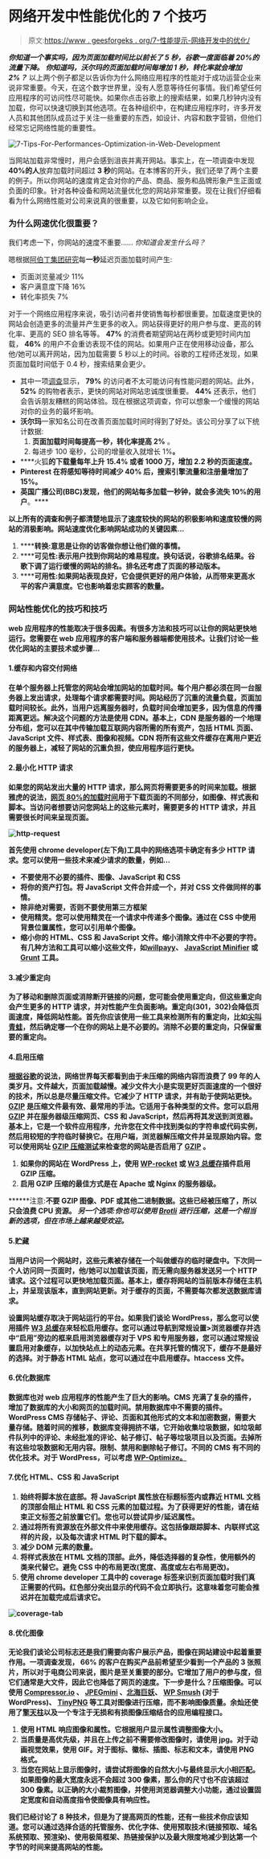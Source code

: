 # 网络开发中性能优化的 7 个技巧

> 原文:[https://www . geesforgeks . org/7-性能提示-网络开发中的优化/](https://www.geeksforgeeks.org/7-tips-for-performances-optimization-in-web-development/)

***你知道一个事实吗，因为页面加载时间比以前长了 5 秒，谷歌一度面临着 20%的流量下降。***
***你知道吗，沃尔玛的页面加载时间每增加 1 秒，转化率就会增加 2%？***
以上两个例子都足以告诉你为什么网络应用程序的性能对于成功运营企业来说非常重要。今天，在这个数字世界里，没有人愿意等待任何事情。我们希望任何应用程序的可访问性尽可能快。如果你点击谷歌上的搜索结果，如果几秒钟内没有加载，你可以快速切换到其他选项。在各种组织中，在构建应用程序时，许多开发人员和其他团队成员过于关注一些重要的东西，如设计、内容和数字营销，但他们经常忘记网络性能的重要性。

![7-Tips-For-Performances-Optimization-in-Web-Development](img/10a907c25592c6b129aed9629180bc4e.png)

当网站加载非常慢时，用户会感到沮丧并离开网站。事实上，在一项调查中发现 **40%的人**放弃加载时间超过 **3 秒**的网站。在本博客的开头，我们还举了两个主要的例子。所以你网站的速度肯定会对你的产品、商品、服务和品牌形象产生正面或负面的印象。针对各种设备和网站流量优化您的网站非常重要。现在让我们仔细看看为什么网络性能对公司来说真的很重要，以及它如何影响企业。

### 为什么网速优化很重要？

我们考虑一下，你网站的速度不重要……
*你知道会发生什么吗？*

嗯根据[阿伯丁集团研究](http://loadstorm.com/2014/04/infographic-web-performance-impacts-conversion-rates/)每**一秒**延迟页面加载时间产生:

*   页面浏览量减少 11%
*   客户满意度下降 16%
*   转化率损失 7%

对于一个网络应用程序来说，吸引访问者并使销售每秒都很重要。加载速度更快的网站会创造更多的流量并产生更多的收入。网站获得更好的用户参与度、更高的转化率、更高的 SEO 排名等等。 **47%** 的消费者期望网站在两秒或更短时间内加载， **46%** 的用户不会重访表现不佳的网站。如果用户正在使用移动设备，那么他/她可以离开网站，因为加载需要 5 秒以上的时间。谷歌的工程师还发现，如果页面加载时间低于 0.4 秒，搜索结果会更少。

*   其中一项[调查](https://neilpatel.com/blog/loading-time/)显示， **79%** 的访问者不太可能访问有性能问题的网站。此外， **52%** 的购物者表示，更快的网站对网站忠诚度很重要。 **44%** 还表示，他们会告诉朋友糟糕的网站体验。现在根据这项调查，你可以想象一个缓慢的网站对你的业务的最坏影响。
*   **沃尔玛**一家知名公司在改善页面加载时间时得到了好处。该公司分享了以下统计数据:
    1.  **页面加载时间每提高一秒，转化率提高 2%** 。
    2.  每进步 100 毫秒，公司的增量收入就增长 1%**。**
*   ****火狐**的下载量每年上升 **15.4%** 或者 1000 万，增加 **2.2 秒**的页面速度。**
*   ****Pinterest** 在将感知等待时间减少 **40%** 后，搜索引擎流量和注册量增加了 15%。**
*   **英国广播公司(BBC)发现，他们的网站每多加载一秒钟，就会多流失 10%的用户**。****

****以上所有的调查和例子都清楚地显示了速度较快的网站的积极影响和速度较慢的网站的消极影响。网站速度优化影响网站成功的关键因素…****

1.  ******转换:**意思是让你的访客做你想让他们做的事情。****
2.  ******可见性:**表示用户找到你网站的难易程度。换句话说，谷歌排名结果。谷歌下调了运行缓慢的网站的排名。排名还考虑了页面的移动版本。****
3.  ******可用性:**如果网站表现良好，它会提供更好的用户体验，从而带来更高水平的客户满意度。它也影响着忠实顾客的数量。****

### ****网站性能优化的技巧和技巧****

****web 应用程序的性能取决于很多因素。有很多方法和技巧可以让你的网站更快地运行。您需要在 web 应用程序的客户端和服务器端都使用技术。让我们讨论一些优化网站的主要技术或步骤…****

#### ****1.缓存和内容交付网络****

****在单个服务器上托管您的网站会增加网站的加载时间。每个用户都必须在同一台服务器上发出请求，处理每个请求都需要时间。网站经历了沉重的流量负载，页面加载时间较长。此外，当用户远离服务器时，负载时间会增加更多，因为信息的传播距离更远。解决这个问题的方法是使用 CDN。基本上，CDN 是服务器的一个地理分布组，您可以在其中传输加载互联网内容所需的所有资产，包括 HTML 页面、JavaScript 文件、样式表、图像和视频。CDN 将所有这些文件缓存在离用户更近的服务器上，减轻了网站的沉重负担，使应用程序运行更快。****

#### ****2.最小化 HTTP 请求****

****如果您的网站发出大量的 HTTP 请求，那么网页将需要更多的时间来加载。根据雅虎的说法，[网页 80%的加载时间](https://developer.yahoo.com/performance/rules.html#num_http)用于下载页面的不同部分，如图像、样式表和脚本。当访问者想要访问您网站上的这些元素时，需要更多的 HTTP 请求，并且需要很长时间来呈现页面。****

****![http-request](img/f9d48c6cef36051e25debf95684fdaf2.png)****

****首先使用 chrome developer(左下角)工具中的网络选项卡确定有多少 HTTP 请求。您可以使用一些技术来减少请求的数量，例如…****

*   ****不要使用不必要的插件、图像、JavaScript 和 CSS****
*   ****将你的资产打包。将 JavaScript 文件合并成一个，并对 CSS 文件做同样的事情。****
*   ****除非绝对需要，否则不要使用第三方框架****
*   ****使用**精灵**。您可以使用精灵在一个请求中传递多个图像。通过在 CSS 中使用背景位置属性，您可以引用单个图像。****
*   ****缩小你的 HTML、CSS 和 JavaScript 文件。缩小消除文件中不必要的字符。有几种方法和工具可以缩小这些文件，如[willpayy](http://www.willpeavy.com/minifier/)、 [JavaScript Minifier](https://javascript-minifier.com/) 或 [Grunt](https://gruntjs.com/) 工具。****

#### ****3.减少重定向****

****为了移动和删除页面或消除断开链接的问题，您可能会使用重定向，但这些重定向会产生更多的 HTTP 请求，并对性能产生负面影响。重定向(301，302)会降低页面速度，降低网站性能。首先你应该使用一些工具来检测所有的重定向，比如[尖叫青蛙](https://www.screamingfrog.co.uk/seo-spider/)，然后确定哪一个在你的网站上是不必要的。消除不必要的重定向，只保留重要的重定向。****

#### ****4.启用压缩****

****[根据谷歌](https://developers.google.com/web/fundamentals/performance/optimizing-content-efficiency/optimize-encoding-and-transfer)的说法，网络世界每天都看到由于未压缩的网络内容而浪费了 99 年的人类岁月。文件越大，页面加载越慢。减少文件大小是实现更好页面速度的一个很好的技术，所以总是尽量压缩文件。它减少了 HTTP 请求，并有助于使网站更快。
[GZIP](https://www.gnu.org/software/gzip/) 是压缩文件最有效、最常用的手法。它适用于各种类型的文件。您可以启用 [GZIP](https://www.gnu.org/software/gzip/) 并在服务器级压缩网页、CSS 和 JavaScript，然后再将其发送到浏览器。基本上，它是一个软件应用程序，允许您在文件中找到类似的字符串或代码实例，然后用较短的字符临时替换它。在用户端，浏览器解压缩文件并呈现原始内容。您可以使用网址 [GZIP 压缩测试](https://www.giftofspeed.com/gzip-test/)来检查您的网站是否启用了 [GZIP](https://www.gnu.org/software/gzip/) 。****

1.  ****如果你的网站在 WordPress 上，使用 [WP-rocket](https://wp-rocket.me/) 或 [W3 总缓存](https://wordpress.org/plugins/w3-total-cache/)插件启用 GZIP 压缩。****
2.  ****启用 GZIP 压缩的最佳方式是在 Apache 或 Nginx 的服务器级。****

******注意:**不要 GZIP 图像、PDF 或其他二进制数据。这些已经被压缩了，所以只会浪费 CPU 资源。
*另一个选项:*你也可以使用 [Brotli](https://github.com/google/brotli) 进行压缩，这是一个相当新的选项，但在市场上越来越受欢迎。****

#### ****5.贮藏****

****当用户访问一个网站时，这些元素被存储在一个叫做缓存的临时硬盘中。下次同一个人访问同一页面时，他/她可以加载该页面，而无需向服务器发送另一个 HTTP 请求。这个过程可以更快地加载页面。基本上，缓存将网站的当前版本存储在主机上，并呈现该版本，直到网站更新。对于缓存的页面，不需要每次都发送数据库请求。****

****设置网站缓存取决于网站运行的平台。如果我们谈论 WordPress，那么您可以使用插件 [W3 总缓存](https://wordpress.org/plugins/w3-total-cache/)来轻松启用缓存。您可以通过导航到常规设置>浏览器缓存并选中“启用”旁边的框来启用浏览器缓存对于 VPS 和专用服务器，您可以通过常规设置启用对象缓存，以加快站点上的动态元素。在共享托管的情况下，缓存不是最好的选择。对于静态 HTML 站点，您可以通过在中启用缓存。htaccess 文件。****

#### ****6.优化数据库****

****数据库也对 web 应用程序的性能产生了巨大的影响。CMS 充满了复杂的插件，增加了数据库的大小和网页的加载时间。禁用数据库中不需要的插件。WordPress CMS 存储帖子、评论、页面和其他形式的文本和加密数据，需要大量存储。随着时间的推移，数据库变得拥挤不堪，它开始收集垃圾数据，如垃圾邮件队列中的评论、未经批准的评论、帖子修订、帖子等垃圾项目以及页面。去掉所有这些垃圾数据和无用内容。限制、禁用和删除帖子修订。不同的 CMS 有不同的优化技术。对于 WordPress，可以考虑 [WP-Optimize。](https://wordpress.org/plugins/wp-optimize/)****

#### ****7.优化 HTML、CSS 和 JavaScript****

1.  ****始终将脚本放在底部。将 JavaScript 属性放在标题标签内或靠近 HTML 文档的顶部会阻止 HTML 和 CSS 元素的加载过程。为了获得更好的性能，请在结束正文标签之前放置它们。您也可以尝试**异步/延迟**属性。****
2.  ****通过将所有资源放在外部文件中来使用缓存。这包括像跟踪脚本、内联样式这样的片段，以及每次请求 HTML 时下载的脚本。****
3.  ****减少 DOM 元素的数量。****
4.  ****将样式表放在 HTML 文档的顶部。此外，降低选择器的复杂性，使用额外的类来代替它。避免 CSS 中的布局更改(宽度、高度或左右布局更改)。****
5.  ****使用 chrome developer 工具中的 coverage 标签来识别页面加载时我们真正需要的代码。红色部分突出显示的代码不会立即执行。这意味着您可能会推迟并在加载完成后请求它。****

****![coverage-tab](img/3ce0dc67f9b487cd645e7a9edff2503f.png)****

#### ****8.优化图像****

****无论我们谈论公司标志还是我们需要向客户展示产品，图像在网站建设中起着重要作用。一项调查发现， **66%** 的客户在购买产品前希望至少看到一个产品的 **3 张照片**，所以对于电商公司来说，图片是至关重要的部分。它增加了用户的参与度，但它们通常是大文件，因此它也降低了网页的速度。下一步是什么？压缩图像。可以使用 [Compressor.io](https://compressor.io/) 、 [JPEGmini](http://www.jpegmini.com/) 、[北海巨妖](https://kraken.io/)、 [WP Smush](https://wordpress.org/plugins/wp-smushit/) (对于 WordPress)、 [TinyPNG](https://wordpress.org/plugins/tiny-compress-images/) 等工具对图像进行压缩，而不影响图像质量。余灿还使用了[擎天柱](https://optimus.io/)以及一个专注于无损和有损图像压缩结合的应用编程接口。****

1.  ****使用 HTML 响应图像和属性。它根据用户显示属性调整图像大小。****
2.  ****当质量是高优先级，并且在上传之前不需要修改图像时，请使用 jpg。对于动画视觉效果，使用 GIF。对于图标、徽标、插图、标志和文本，请使用 PNG 格式。****
3.  ****当您在网站上显示图像时，请尝试将图像的自然大小与最终显示大小相匹配。如果图像的最大宽度永远不会超过 300 像素，那么你的尺寸也不应该超过 300 像素。以正确的大小裁剪图像，并使用浏览器调整大小功能，通过设置固定宽度和自动高度指令使图像具有响应性。****

****我们已经讨论了 8 种技术，但是为了提高网页的性能，还有一些技术你应该知道。您可以通过选择合适的托管服务、优化字体、使用预取技术(链接预取、域名系统预取、预渲染)、使用极简框架、热链接保护以及最大限度地减少到达第一个字节的时间来提高网站的性能。****